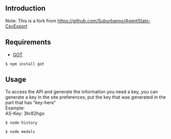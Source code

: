<h2><a id="Introduction_0"></a>Introduction</h2>
<p>Note: This is a fork from <a href="https://github.com/Suburbanno/AgentStats-CsvExport">https://github.com/Suburbanno/AgentStats-CsvExport</a></p>
<h2 class="code-line" data-line-start=0 data-line-end=1 ><a id="Requirements_0"></a>Requirements</h2>
<ul>
<li class="has-line-data" data-line-start="1" data-line-end="2"><a href="https://github.com/sindresorhus/got">GOT</a></li>
</ul>
<pre><code class="has-line-data" data-line-start="3" data-line-end="5">$ npm install got
</code></pre>
<h2 class="code-line" data-line-start=6 data-line-end=7 ><a id="Usage_6"></a>Usage</h2>
<p class="has-line-data" data-line-start="7" data-line-end="10">To access the API and generate the information you need a key, you can generate a key in the site preferences, put the key that was generated in the part that has “key-here”<br>
Example:<br>
AS-Key: 3hr82hgo</p>
<pre><code class="has-line-data" data-line-start="11" data-line-end="13">$ node history
</code></pre>
<pre><code class="has-line-data" data-line-start="14" data-line-end="16">$ node medals
</code></pre>
